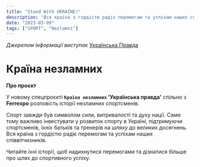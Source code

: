 ```yaml
---
title: "Stand With UKRAINE!"
description: "Вся країна з гордістю радіє перемогам та успіхам наших співвітчизників. Саме тому важливо інвестувати у розвиток спорту в Україні ..."
date: "2023-03-09"
tags: ["SPORT", "Nezlamni"]
---
```


*Джерелом інформації виступає* [Українська Правда](https://www.pravda.com.ua/cdn/graphics/2024/kraina_nezlamnykh/)

# Країна незламних

**Про проєкт**

У новому спецпроєкті **`Країна незламних` 'Українська правда'** спільно з **Ferrexpo** розповість історії незламних спортсменів.

Спорт завжди був символом сили, витривалості та духу нації. Саме тому важливо інвестувати у розвиток спорту в Україні, підтримуючи спортсменів, їхніх батьків та тренерів на шляху до великих досягнень.
Вся країна з гордістю радіє перемогам та успіхам наших співвітчизників.

Читайте їхні історії, щоб надихнутися перемогами та дізнатися більше про шлях до спортивного успіху.

